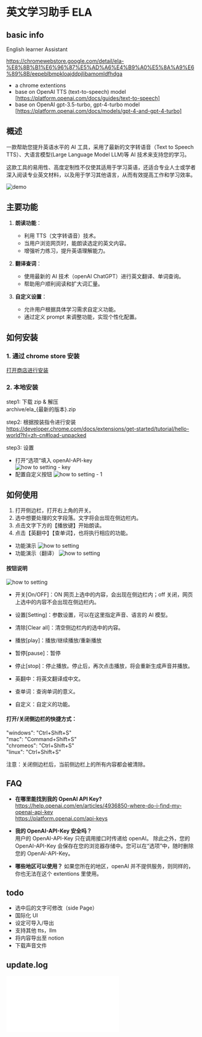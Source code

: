 # 英文学习助手 ELA

## basic info

English learner Assistant

https://chromewebstore.google.com/detail/ela-%E8%8B%B1%E6%96%87%E5%AD%A6%E4%B9%A0%E5%8A%A9%E6%89%8B/eepeblbmpkloajddpjlibamomldfhdga

- a chrome extentions
- base on OpenAI TTS (text-to-speech) model [https://platform.openai.com/docs/guides/text-to-speech]
- base on OpenAI gpt-3.5-turbo, gpt-4-turbo model [https://platform.openai.com/docs/models/gpt-4-and-gpt-4-turbo]

## 概述

一款帮助您提升英语水平的 AI 工具，采用了最新的文字转语音（Text to Speech TTS）、大语言模型(Large Language Model LLM)等 AI 技术来支持您的学习。

这款工具的易用性、高度定制性不仅使其适用于学习英语，还适合专业人士或学者深入阅读专业英文材料，以及用于学习其他语言，从而有效提高工作和学习效率。

![demo](/doc/images/0.2/demo.png)

## 主要功能

1. **朗读功能**：

   - 利用 TTS（文字转语音）技术。
   - 当用户浏览网页时，能朗读选定的英文内容。
   - 增强听力练习，提升英语理解能力。

2. **翻译查词**：

   - 使用最新的 AI 技术（openAI ChatGPT）进行英文翻译、单词查询。
   - 帮助用户顺利阅读和扩大词汇量。

3. **自定义设置**：
   - 允许用户根据具体学习需求自定义功能。
   - 通过定义 prompt 来调整功能，实现个性化配置。

## 如何安装

### 1. 通过 chrome store 安装

[打开商店进行安装](https://chromewebstore.google.com/detail/ela-%E8%8B%B1%E6%96%87%E5%AD%A6%E4%B9%A0%E5%8A%A9%E6%89%8B/eepeblbmpkloajddpjlibamomldfhdga)

### 2. 本地安装

step1: 下载 zip & 解压  
archive/ela\_{最新的版本}.zip

step2: 根据按装指令进行安装  
https://developer.chrome.com/docs/extensions/get-started/tutorial/hello-world?hl=zh-cn#load-unpacked

step3: 设置

- 打开“选项”填入 openAI-API-key  
  ![how to setting - key](/doc/images/0.2/setting1.png)
- 配置自定义按钮
  ![how to setting - 1](/doc/images/0.2/setting2.png)

## 如何使用

1. 打开侧边栏，打开右上角的开关。
2. 选中想要处理的文字段落。文字将会出现在侧边栏内。
3. 点击文字下方的【播放键】开始朗读。
4. 点击【英翻中】【查单词】，也将执行相应的功能。

- 功能演示
  ![how to setting](/doc/images/0.2/func.png)
- 功能演示（翻译）
  ![how to setting](/doc/images/0.2/fun_tr.png)

#### 按钮说明

![how to setting](/doc/images/0.2/sidepage.png)

- 开关[On/OFF]：ON 网页上选中的内容，会出现在侧边栏内；off 关闭，网页上选中的内容不会出现在侧边栏内。
- 设置[Setting]：参数设置，可以在这里指定声音、语言的 AI 模型。
- 清除[Clear all]：清空侧边栏内的选中的内容。

- 播放[play]：播放/继续播放/重新播放
- 暂停[pause]：暂停
- 停止[stop]：停止播放。停止后，再次点击播放，将会重新生成声音并播放。

- 英翻中：将英文翻译成中文。
- 查单词：查询单词的意义。
- 自定义：自定义的功能。

#### 打开/关闭侧边栏的快捷方式：

"windows": "Ctrl+Shift+S"  
"mac": "Command+Shift+S"  
"chromeos": "Ctrl+Shift+S"  
"linux": "Ctrl+Shift+S"

注意：关闭侧边栏后，当前侧边栏上的所有内容都会被清除。

## FAQ

- **在哪里能找到我的 OpenAI API Key?**
  https://help.openai.com/en/articles/4936850-where-do-i-find-my-openai-api-key  
  https://platform.openai.com/api-keys

- **我的 OpenAI-API-Key 安全吗？**  
  用户的 OpenAI-API-Key 只在调用接口时传递给 openAI。
  除此之外，您的 OpenAI-API-Key 会保存在您的浏览器存储中。您可以在“选项”中，随时删除您的 OpenAI-API-Key。

- **哪些地区可以使用？**
  如果您所在的地区，openAI 并不提供服务，则同样的，你也无法在这个 extentions 里使用。

## todo

- 选中后的文字可修改（side Page）
- 国际化 UI
- 设定可导入/导出
- 支持其他 tts，llm
- 将内容导出至 notion
- 下载声音文件

## update.log

![update.log](/doc/update.log.md)
